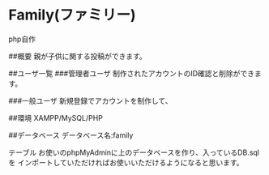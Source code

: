 # Family(ファミリー)
php自作

##概要
親が子供に関する投稿ができます。

##ユーザ一覧
###管理者ユーザ
制作されたアカウントのID確認と削除ができます。

###一般ユーザ
新規登録でアカウントを制作して、

##環境
XAMPP/MySQL/PHP

##データベース
データベース名:family

テーブル
お使いのphpMyAdminに上のデータベースを作り、入っているDB.sqlを
インポートしていただければお使いいただけるようになると思います。
